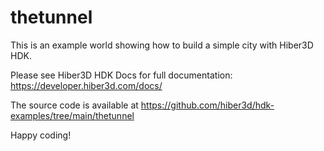 # thetunnel

This is an example world showing how to build a simple city with Hiber3D HDK.

Please see Hiber3D HDK Docs for full documentation:
https://developer.hiber3d.com/docs/

The source code is available at
https://github.com/hiber3d/hdk-examples/tree/main/thetunnel

Happy coding!